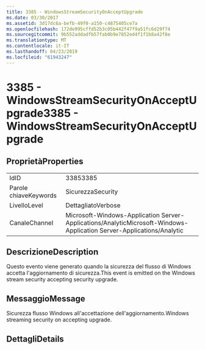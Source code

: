 ```yaml
---
title: 3385 - WindowsStreamSecurityOnAcceptUpgrade
ms.date: 03/30/2017
ms.assetid: 3d17dc6a-befb-49f0-a150-c4875405ce7a
ms.openlocfilehash: 172de995cffd52b3c05b442f47f9a51fc6d29f74
ms.sourcegitcommit: 9b552addadfb57fab0b9e7852ed4f1f1b8a42f8e
ms.translationtype: MT
ms.contentlocale: it-IT
ms.lasthandoff: 04/23/2019
ms.locfileid: "61943247"
---
```

# <a name="3385---windowsstreamsecurityonacceptupgrade"></a><span data-ttu-id="54690-102">3385 - WindowsStreamSecurityOnAcceptUpgrade</span><span class="sxs-lookup"><span data-stu-id="54690-102">3385 - WindowsStreamSecurityOnAcceptUpgrade</span></span>
## <a name="properties"></a><span data-ttu-id="54690-103">Proprietà</span><span class="sxs-lookup"><span data-stu-id="54690-103">Properties</span></span>  
  
|||  
|-|-|  
|<span data-ttu-id="54690-104">Id</span><span class="sxs-lookup"><span data-stu-id="54690-104">ID</span></span>|<span data-ttu-id="54690-105">3385</span><span class="sxs-lookup"><span data-stu-id="54690-105">3385</span></span>|  
|<span data-ttu-id="54690-106">Parole chiave</span><span class="sxs-lookup"><span data-stu-id="54690-106">Keywords</span></span>|<span data-ttu-id="54690-107">Sicurezza</span><span class="sxs-lookup"><span data-stu-id="54690-107">Security</span></span>|  
|<span data-ttu-id="54690-108">Livello</span><span class="sxs-lookup"><span data-stu-id="54690-108">Level</span></span>|<span data-ttu-id="54690-109">Dettagliato</span><span class="sxs-lookup"><span data-stu-id="54690-109">Verbose</span></span>|  
|<span data-ttu-id="54690-110">Canale</span><span class="sxs-lookup"><span data-stu-id="54690-110">Channel</span></span>|<span data-ttu-id="54690-111">Microsoft-Windows-Application Server-Applications/Analytic</span><span class="sxs-lookup"><span data-stu-id="54690-111">Microsoft-Windows-Application Server-Applications/Analytic</span></span>|  
  
## <a name="description"></a><span data-ttu-id="54690-112">Descrizione</span><span class="sxs-lookup"><span data-stu-id="54690-112">Description</span></span>  
 <span data-ttu-id="54690-113">Questo evento viene generato quando la sicurezza del flusso di Windows accetta l'aggiornamento di sicurezza.</span><span class="sxs-lookup"><span data-stu-id="54690-113">This event is emitted on the Windows stream security accepting security upgrade.</span></span>  
  
## <a name="message"></a><span data-ttu-id="54690-114">Messaggio</span><span class="sxs-lookup"><span data-stu-id="54690-114">Message</span></span>  
 <span data-ttu-id="54690-115">Sicurezza flusso Windows all'accettazione dell'aggiornamento.</span><span class="sxs-lookup"><span data-stu-id="54690-115">Windows streaming security on accepting upgrade.</span></span>  
  
## <a name="details"></a><span data-ttu-id="54690-116">Dettagli</span><span class="sxs-lookup"><span data-stu-id="54690-116">Details</span></span>

